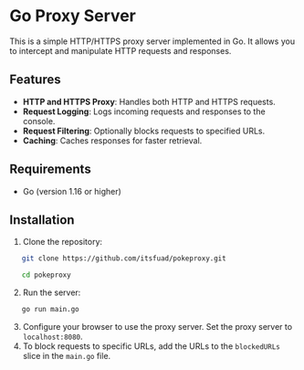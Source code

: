 # Go Proxy Server

This is a simple HTTP/HTTPS proxy server implemented in Go. It allows you to intercept and manipulate HTTP requests and responses.

## Features

- **HTTP and HTTPS Proxy**: Handles both HTTP and HTTPS requests.
- **Request Logging**: Logs incoming requests and responses to the console.
- **Request Filtering**: Optionally blocks requests to specified URLs.
- **Caching**: Caches responses for faster retrieval.

## Requirements

- Go (version 1.16 or higher)

## Installation

1. Clone the repository:

```bash
   git clone https://github.com/itsfuad/pokeproxy.git
```
```bash
   cd pokeproxy
```

2. Run the server:

```bash
   go run main.go
```

3. Configure your browser to use the proxy server. Set the proxy server to `localhost:8080`.
4. To block requests to specific URLs, add the URLs to the `blockedURLs` slice in the `main.go` file.